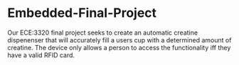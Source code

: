 # Embedded-Final-Project

Our ECE:3320 final project seeks to create an automatic creatine dispenenser that will accurately fill a users cup with a determined amount of creatine. The device only allows a person to access the functionality iff they have a valid RFID card. 
